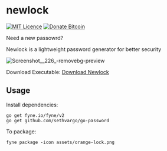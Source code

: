 # newlock
[![MIT Licence](https://img.shields.io/badge/License-MIT-blue)](https://opensource.org/licenses/mit-license.php) [![Donate Bitcoin](https://img.shields.io/badge/Donate-Bitcoin-orange)](https://blockchain.coinmarketcap.com/address/bitcoin/1JeXm9NT8aTsznF9nWBv3geN6ZXhipxo8J)

Need a new passowrd?

Newlock is a lightweight password generator for better security

![Screenshot__226_-removebg-preview](https://user-images.githubusercontent.com/83633399/166412202-8d2d938d-5ebf-4277-a6b7-6a9694094437.png)

Download Executable:
[Download Newlock](https://github.com/gocrazygh/newlock/releases/download/v0.1.0/Newlock.zip)

## Usage
Install dependencies:
```
go get fyne.io/fyne/v2
go get github.com/sethvargo/go-password
```
To package:
```
fyne package -icon assets/orange-lock.png
```
